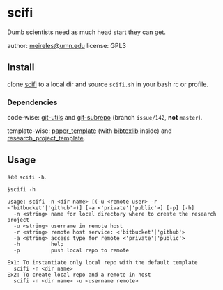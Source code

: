 # scifi
Dumb scientists need as much head start they can get.

author:  meireles@umn.edu
license: GPL3

## Install

clone [scifi](https://github.com/meireles/scifi) to a local dir and source `scifi.sh` in your bash rc or profile.

### Dependencies

code-wise: [git-utils](https://github.com/meireles/git-utils) and [git-subrepo](https://github.com/ingydotnet/git-subrepo/tree/issue/142) (branch `issue/142`, **not** `master`).

template-wise: [paper\_template](https://github.com/meireles/paper_template) (with [bibtexlib](https://github.com/meireles/bibtexlib) inside) and [research\_project\_template](https://github.com/meireles/research_project_template).

## Usage

see `scifi -h`. 

    $scifi -h

    usage: scifi -n <dir name> [(-u <remote user> -r <'bitbucket'|'github'>)] [-a <'private'|'public'>] [-p] [-h]
      -n <string> name for local directory where to create the research project
      -u <string> username in remote host
      -r <string> remote host service: <'bitbucket'|'github'>
      -a <string> access type for remote <'private'|'public'>
      -h          help
      -p          push local repo to remote

    Ex1: To instantiate only local repo with the default template
      scifi -n <dir name>
    Ex2: To create local repo and a remote in host
      scifi -n <dir name> -u <username remote>

